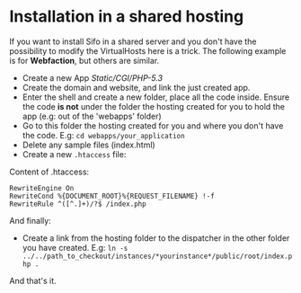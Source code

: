 Installation in a shared hosting
================================
If you want to install Sifo in a shared server and you don't have the possibility to modify the VirtualHosts here is a trick. The following example
is for **Webfaction**, but others are similar.

 * Create a new App _Static/CGI/PHP-5.3_
 * Create the domain and website, and link the just created app.
 * Enter the shell and create a new folder, place all the code inside. Ensure the code **is not** under the folder the hosting created for you to hold the app (e.g: out of the 'webapps' folder)
 * Go to this folder the hosting created for you and where you don't have the code. E.g: `cd webapps/your_application`
 * Delete any sample files (index.html)
 * Create a new `.htaccess` file:

Content of .htaccess:

	RewriteEngine On
	RewriteCond %{DOCUMENT_ROOT}%{REQUEST_FILENAME} !-f
	RewriteRule ^([^.]+)/?$ /index.php

And finally:

 * Create a link from the hosting folder to the dispatcher in the other folder you have created.
 E.g: `ln -s ../../path_to_checkout/instances/*yourinstance*/public/root/index.php .`

And that's it.
